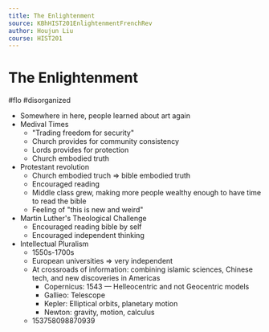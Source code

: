 ```yaml
---
title: The Enlightenment
source: KBhHIST201EnlightenmentFrenchRev
author: Houjun Liu
course: HIST201
---
```



# The Enlightenment

#flo #disorganized 

* Somewhere in here, people learned about art again
* Medival Times
	* "Trading freedom for security"
	* Church provides for community consistency
	* Lords provides for protection
	* Church embodied truth
* Protestant revolution
	* Church embodied truch => bible embodied truth
	* Encouraged reading
	* Middle class grew, making more people wealthy enough to have time to read the bible
	* Feeling of "this is new and weird"
* Martin Luther's Theological Challenge
	* Encouraged reading bible by self
	* Encouraged independent thinking
* Intellectual Pluralism
	* 1550s-1700s
	* European universities => very independent
	* At crossroads of information: combining islamic sciences, Chinese tech, and new discoveries in Americas
		* Copernicus: 1543 — Helleocentric and not Geocentric models
		* Gallieo: Telescope
		* Kepler: Elliptical orbits, planetary motion
		* Newton: gravity, motion, calculus
	* 153758098870939 